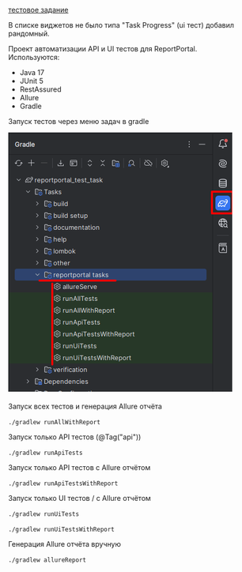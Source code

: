 [тестовое задание](info/ТестовоеЗадание_AQA_Java_.pdf)

В списке виджетов не было типа "Task Progress" (ui тест)
добавил рандомный.

Проект автоматизации API и UI тестов для ReportPortal.  
Используются:

- Java 17
- JUnit 5
- RestAssured
- Allure
- Gradle

Запуск тестов через меню задач в gradle

![фото](info/1.bmp)

Запуск всех тестов и генерация Allure отчёта

`./gradlew runAllWithReport`

Запуск только API тестов (@Tag("api"))

`./gradlew runApiTests`

Запуск только API тестов с Allure отчётом

`./gradlew runApiTestsWithReport`

Запуск только UI тестов / с Allure отчётом

`./gradlew runUiTests`

`./gradlew runUiTestsWithReport`

Генерация Allure отчёта вручную

`./gradlew allureReport`